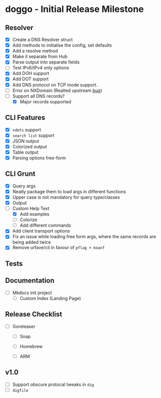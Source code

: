 # doggo - Initial Release Milestone

## Resolver
- [x] Create a DNS Resolver struct
- [x] Add methods to initialise the config, set defaults
- [x] Add a resolve method
- [x] Make it separate from Hub
- [x] Parse output into separate fields
- [ ] Test IPv6/IPv4 only options
- [x] Add DOH support
- [x] Add DOT support
- [x] Add DNS protocol on TCP mode support.
- [ ] Error on NXDomain (Realted upstream [bug](https://github.com/miekg/dns/issues/1198))
- [ ] Support all DNS records?
  - [x] Major records supported

## CLI Features
- [x] `ndots` support
- [x] `search list` support
- [x] JSON output
- [x] Colorized output
- [x] Table output
- [x] Parsing options free-form

## CLI Grunt
- [x] Query args
- [x] Neatly package them to load args in different functions
- [x] Upper case is not mandatory for query type/classes
- [x] Output
- [ ] Custom Help Text
  - [x] Add examples
  - [ ] Colorize
  - [ ] Add different commands
- [x] Add client transport options
- [x] Fix an issue while loading free form args, where the same records are being added twice
- [x] Remove urfave/cli in favour of `pflag + koanf`

## Tests

## Documentation

- [ ] Mkdocs init project
  - [ ] Custom Index (Landing Page)

## Release Checklist
- [ ] Goreleaser
  - [ ] Snap
  - [ ] Homebrew
  - [ ] ARM


## v1.0

- [ ] Support obscure protocal tweaks in `dig`
- [ ] `digfile`
